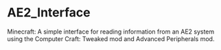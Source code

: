 # AE2_Interface
Minecraft: A simple interface for reading information from an AE2 system using the Computer Craft: Tweaked mod and Advanced Peripherals mod.
